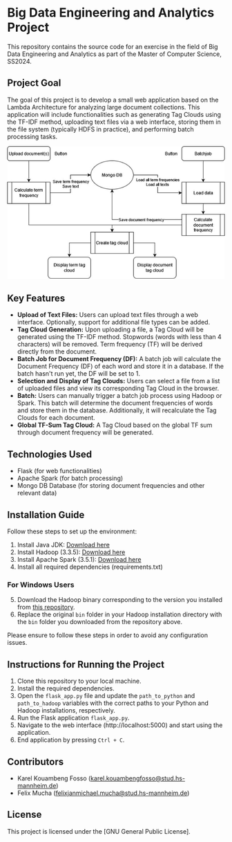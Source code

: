 # Big Data Engineering and Analytics Project

This repository contains the source code for an exercise in the field of Big Data Engineering and Analytics as part of the Master of Computer Science, SS2024.

## Project Goal
The goal of this project is to develop a small web application based on the Lambda Architecture for analyzing large document collections. This application will include functionalities such as generating Tag Clouds using the TF-IDF method, uploading text files via a web interface, storing them in the file system (typically HDFS in practice), and performing batch processing tasks.

![Alt-Text](readme_data/bdea_a2_diagram.jpg)

## Key Features
- **Upload of Text Files:** Users can upload text files through a web interface. Optionally, support for additional file types can be added.
- **Tag Cloud Generation:** Upon uploading a file, a Tag Cloud will be generated using the TF-IDF method. Stopwords (words with less than 4 characters) will be removed. Term frequency (TF) will be derived directly from the document.
- **Batch Job for Document Frequency (DF):** A batch job will calculate the Document Frequency (DF) of each word and store it in a database. If the batch hasn't run yet, the DF will be set to 1.
- **Selection and Display of Tag Clouds:** Users can select a file from a list of uploaded files and view its corresponding Tag Cloud in the browser.
- **Batch:** Users can manually trigger a batch job process using Hadoop or Spark. This batch will determine the document frequencies of words and store them in the database. Additionally, it will recalculate the Tag Clouds for each document.
- **Global TF-Sum Tag Cloud:** A Tag Cloud based on the global TF sum through document frequency will be generated.

## Technologies Used
- Flask (for web functionalities)
- Apache Spark (for batch processing)
- Mongo DB Database (for storing document frequencies and other relevant data)

## Installation Guide
Follow these steps to set up the environment:
1. Install Java JDK: [Download here](https://www.oracle.com/java/technologies/downloads/#jdk22-windows)
2. Install Hadoop (3.3.5): [Download here](https://hadoop.apache.org/release/3.3.5.html)
3. Install Apache Spark (3.5.1): [Download here](https://www.apache.org/dyn/closer.lua/spark/spark-3.5.1/spark-3.5.1-bin-hadoop3.tgz)
4. Install all required dependencies (requirements.txt)

### For Windows Users
5. Download the Hadoop binary corresponding to the version you installed from [this repository](https://github.com/cdarlint/winutils/tree/master).
6. Replace the original `bin` folder in your Hadoop installation directory with the `bin` folder you downloaded from the repository above.

Please ensure to follow these steps in order to avoid any configuration issues.


## Instructions for Running the Project
1. Clone this repository to your local machine.
2. Install the required dependencies.
3. Open the `flask_app.py` file and update the `path_to_python` and `path_to_hadoop` variables with the correct paths to your Python and Hadoop installations, respectively.
4. Run the Flask application `flask_app.py`.
5. Navigate to the web interface (http://localhost:5000) and start using the application.
6. End application by pressing `Ctrl + C`.

## Contributors
- Karel Kouambeng Fosso (karel.kouambengfosso@stud.hs-mannheim.de)
- Felix Mucha (felixjanmichael.mucha@stud.hs-mannheim.de)

## License
This project is licensed under the [GNU General Public License].
